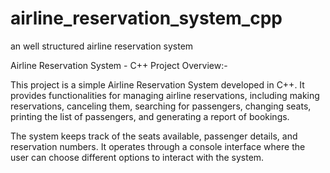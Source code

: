 # airline_reservation_system_cpp
an well structured airline reservation system


Airline Reservation System - C++ Project
Overview:-

This project is a simple Airline Reservation System developed in C++. It provides functionalities for managing airline reservations, including making reservations, canceling them, searching for passengers, changing seats, printing the list of passengers, and generating a report of bookings.

The system keeps track of the seats available, passenger details, and reservation numbers. It operates through a console interface where the user can choose different options to interact with the system.
